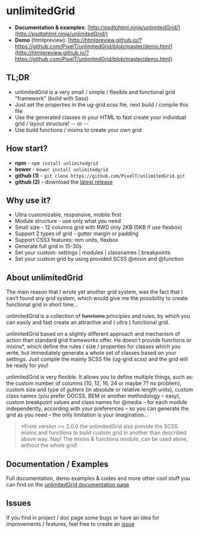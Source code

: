 # unlimitedGrid

- **Documentation & examples**: [http://psdtohtml.ninja/unlimitedGrid/](http://psdtohtml.ninja/unlimitedGrid/)
- **Demo** (htmlpreview): [http://htmlpreview.github.io/?https://github.com/PixelT/unlimitedGrid/blob/master/demo.html](http://htmlpreview.github.io/?https://github.com/PixelT/unlimitedGrid/blob/master/demo.html)

## TL;DR

- unlimitedGrid is a very small / simple / flexible and functional grid "framework" (build with Sass)
- Just set the properties in the ug-grid.scss file, next build / compile this file
- Use the generated classes in your HTML to fast create your individual grid / layout structure!
-- or --
- Use build functions / mixins to create your own grid

## How start? ##

- **npm** - ```npm install unlimitedgrid```
- **bower** - ```bower install unlimitedgrid```
- **github (1)** - ```git clone https://github.com/PixelT/unlimitedGrid.git```
- **github (2)** - download the [latest release](https://github.com/PixelT/unlimitedGrid/releases/latest)

## Why use it? ##

- Ultra customizable, responsive, mobile first
- Module structure - use only what you need
- Small size - 12 columns grid with RWD only 2KB (5KB if use flexbox)
- Support 2 types of grid - gutter margin or padding
- Support CSS3 features: rem units, flexbox
- Generate full grid in 15-30s
- Set your custom: settings | modules | classnames | breakpoints
- Set your custom grid by using provided SCSS @mixin and @function

## About unlimitedGrid

The main reason that I wrote yet another grid system, was the fact that I can’t found any grid system, which would give me the possibility to create functional grid in short time…

unlimitedGrid is a collection of ~~functions~~ principles and rules, by which you can easily and fast create an attractive and ( ultra ) functional grid.

unlimitedGrid based on a slightly different approach and mechanism of action than standard grid frameworks offer. He doesn’t provide functions or mixins*, which define the rules / size / properties for classes which you write, but immediately generate a whole set of classes based on your settings. Just compile the mainly SCSS file (ug-grid.scss) and the grid will be ready for you!

unlimitedGrid is very flexible. It allows you to define multiple things, such as: the custom number of columns (10, 12, 16, 24 or maybe 7? no problem), custom size and type of gutters (in absolute or relative length units), custom class names (you prefer OOCSS, BEM or another methodology – easy), custom breakpoint values and class names for @media – for each module independently, according with your preferences – so you can generate the grid as you need – the only limitation is your imagination…

> *From version >= 2.0.0 the unlimitedGrid also provide the SCSS mixins and functions to build custom grid in another than described above way. Nay! The mixins & functions module, can be used alone, without the whole grid!

## Documentation / Examples

Full documentation, demo examples & codes and more other cool stuff you can find on the [unlimitedGrid documentation page](http://psdtohtml.ninja/unlimitedGrid/)

## Issues

If you find in project / doc page some bugs or have an idea for improvements / features, feel free to create an [issue](https://github.com/PixelT/unlimitedGrid/issues)
